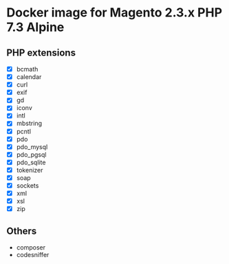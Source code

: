 # Docker image for Magento 2.3.x PHP 7.3 Alpine

## PHP extensions

- [x] bcmath
- [x] calendar
- [x] curl
- [x] exif
- [x] gd
- [x] iconv
- [x] intl
- [x] mbstring
- [x] pcntl
- [x] pdo
- [x] pdo_mysql
- [x] pdo_pgsql
- [x] pdo_sqlite
- [x] tokenizer
- [x] soap
- [x] sockets
- [x] xml
- [x] xsl
- [x] zip

## Others
- composer
- codesniffer
